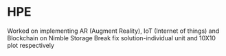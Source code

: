 # HPE
Worked on implementing AR (Augment Reality), IoT (Internet of things) and Blockchain on Nimble Storage Break fix solution-individual unit and 10X10 plot respectively
